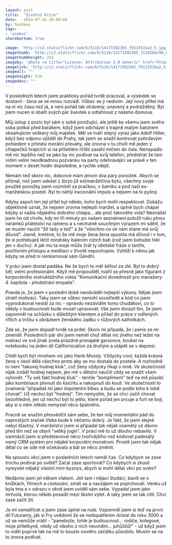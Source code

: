 ```yaml
---
layout: post
title:  "Životní krize"
date:   2014-07-26 20:00:00
by: hoaheeu
tags:
- 'osobní'
sharebottom: true

image: 'http://c2.staticflickr.com/6/5116/14171582365_f911351ba2_h.jpg'
imagethumb: 'http://c2.staticflickr.com/6/5116/14171582365_31342bdc90_n.jpg'
imagethumbheight: 254
imageby: 'photo <a title="License: Attribution 2.0 Generic" href="https://creativecommons.org/licenses/by/2.0/">(<em>cc</em>)</a> <a href="http://www.flickr.com/photos/pasotraspaso/14171582365">Jesus Solana</a>'
imagelink: 'http://c2.staticflickr.com/6/5116/14171582365_f911351ba2_h.jpg'
imagealt: ""
imageheight: 534
imagedesc: ""
---
```

V posledních letech jsem prakticky pořád tvrdě pracoval, a výsledek se dostavil - žena se se mnou rozvádí. Vůbec se jí nedivím. Její nový přítel má na ni víc času než já, a není pořád tak otrávený, unavený a podrážděný. Byl jsem nucen si sbalit svých pár švestek a odtáhnout z našeho domova.

Můj ústup z pozic byl sám o sobě ponižující, ale ještě ke všemu jsem svého soka potkal před barákem, když jsem odcházel s trapně malým batohem obsahujícím veškerý můj majetek. Měl ve tváři stejný výraz jako Adolf Hitler, když bez odporu vjížděl do Prahy, tak jsem se snažil kontrovat pohrdavým pohledem s příměsí morální převahy, ale zrovna v tu chvíli mě jeden z chlapečků hrajících si na přilehlém hřišti zasáhl míčem do čela. Nenapadlo mě nic lepšího než se jako by nic podívat na svůj telefon, předstírat že tam vidím velmi neodkladnou pozvánku na party odehrávájící se právě v ten moment v deset hodin dopoledne, a rychle odejít.

Nemám teď skoro nic, dokonce mám jenom dva páry ponožek. Abych se přiznal, než jsem odešel z (brzo již ex)manželčina bytu, všechny svoje použité ponožky jsem rozmístil za pračkou, v šatníku a pod naší ex-manželskou postelí. Byl to náhlý iracionální impuls a nejsem na to pyšný.

Kdyby aspoň ten její přítel byl někdo, koho bych mohl respektovat. Dokážu objektivně uznat, že nejsem zrovna nejlepší manžel, a úplně bych chápal kdyby si našla nějakého dobrého chlapa... ale proč takového vola? Nesnášel jsem ho od chvíle, kdy mi tři minuty po našem seznámení položil ruku plnou nárámků přátelství na rameno a s nechutně soucitným výrazem mi sdělil, že se musím naučit "žít tady a teď" a že "všechno co se nám stane má svůj důvod". Jasně, kreténe, to že mě moje žena žena opustila má důvod i v tom, že si potřebuješ léčit mindráky balením cizích bab (což jsem bohužel řekl jen v duchu). A jak mu ta moje může žrát ty idiotské fráze o tantře, pozitivním přístupu a meditaci v životě nepochopím. Vzhlíží k němu jak kdyby se před ní reinkarnoval sám Gándhí.

V práci jsem dostal padáka. Ne že bych to měl šéfovi za zlé. Byl to dobrý šéf, velmi profesionální. Když mě propouštěl, tvářil se přesně jako figurant z korporátního instruktážního videa "Komunikační dovednosti pro manažery: 4. kapitola - předstírání empatie".

Pravda je, že jsem v poslední době neodváděl nejlepší výkony. Nějak jsem ztratil motivaci. Taky jsem se vůbec nemohl soustředit a kód co jsem vyprodukoval nestál za nic - opravdu nezávidím tomu chudákovi, co to někdy v budoucnosti bude muset upravovat. Vše jsem dorazil tím, že jsem zapomněl na schůzku s důležitým klientem a přišel do práce v odřených riflích a tričku s obrázkem ženského zadku v růžových kalhotkách.

Zdá se, že jsem dopadl tvrdě na prdel. Skoro mi připadá, že i penis se mi zmenšil. Posledních pár dní jsem neměl chuť dělat nic jiného než ležet na matraci ve své jinak zcela prázdné pronajaté garsonce, koukat na notebooku na jeden díl Californication za druhým a utápět se v depresi.

Chtěl bych být mnohem víc jako Hank Moody. Vždycky cool, každá krásná žena v okolí dělá všechno proto aby se mu dostala do postele. A rozhodně to není "takovej hodnej kluk", což ženy vždycky říkají o mně. Ve skutečnosti nijak zvlášť hodnej nejsem, jen mě v dětství naučili vždy se snažit všem vyhovět. "Ty seš fakt hodnej kluk" - tenhle "kompliment" teď na mě působí jako kombinace plivnutí do ksichtu a nakopnutí do koulí. Ve skutečností to znamená "připadáš mi jako impotentní blbec a budu se podle toho k tobě chovat". Už nechci být "hodnej". Tím nemyslím, že se chci začít chovat bezohledně, jen už nechci být to jelito, které pořád jen prcuje a furt se bojí, aby si o něm někdo nemyslel něco špatného. 

Pracně se snažím přesvědčit sám sebe, že ten můj momentální pád do naprostých sraček třeba bude k něčemu dobrý. Je fakt, že jsem stejně nebyl šťastný. V manželství jsem si připadal tak nějak osamělý už dávno před tím než se objvil "veliký jogín". V práci mě to už dlouho nebavilo. V osmnácti jsem si představoval něco tvořivějšího než kódovat padesátý osmý CRM systém pro nějaké korporátní monstrum. Prostě jsem tak nějak dělal co se ode mě očekávalo a bál se něco změnit.

Na spoustu věcí jsem v posledních letech neměl čas. Co kdybych se zase trochu podíval po světě? Začal zase sportovat? Co kdybych si zkusil vymyslet nějaký vlastní mini-byznys, abych si mohl dělat věci po svém?

Nedávno jsem jel někam vlakem. Jeli tam i nějací študáci, bavili se o knížkách, filmech a cestování, smáli se a navzájem se popichovali. Venku už byla tma a v odrazu v okně jsem uviděl sám sebe. Vypadal jsem jako mrtvola, kterou někdo posadil mezi školní výlet. A taky jsem se tak cítil. Chci zase začít žít.

Je mi osmatřicet a jsem zase úplně na nule. Vzpomněl jsem si teď na první díl Futuramy, jak si Fry uvědomí že se nedopatřením dostal do roku 3000 a už se nemůže vrátit - "panebože, tohle je budoucnost... rodiče, kolegové, moje přítelkyně, nikdy už nikoho z nich neuvidím... juhůůůů!" - už když jsem to viděl poprvé tak na mě to kouzlo nového začátku působilo. Musím se na to znova podívat.